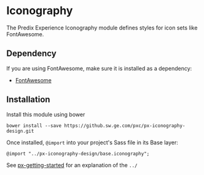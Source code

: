 # Iconography

The Predix Experience Iconography module defines styles for icon sets like FontAwesome.

## Dependency

If you are using FontAwesome, make sure it is installed as a dependency:

* [FontAwesome](http://fontawesome.io)

## Installation

Install this module using bower

    bower install --save https://github.sw.ge.com/pxc/px-iconography-design.git

Once installed, `@import` into your project's Sass file in its Base layer:

    @import "../px-iconography-design/base.iconography";

See [px-getting-started](https://github.sw.ge.com/pxc/px-getting-started#a-note-about-relative-import-paths) for an explanation of the `../`
